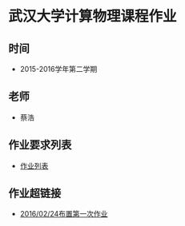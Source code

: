 # 武汉大学计算物理课程作业

## 时间
- 2015-2016学年第二学期

## 老师
- 蔡浩

## 作业要求列表
- [作业列表](https://github.com/caihao/computational_physics_whu/blob/master/Exercises.md)

## 作业超链接
- [2016/02/24布置第一次作业](https://github.com/DesertSunset/computationalphysics_N2013301020088/blob/master/README.md)



